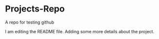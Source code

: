 # Projects-Repo
A repo for testing github

I am editing the README file. Adding some more details about the project.
